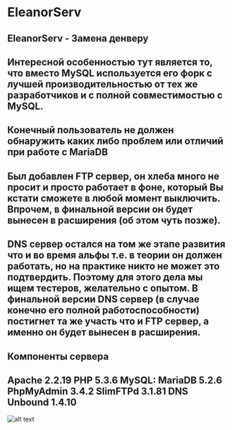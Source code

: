# EleanorServ
EleanorServ - Замена денверу
-
Интересной особенностью тут является то, что вместо MySQL используется его форк с лучшей производительностью от тех же разработчиков и с полной совместимостью с MySQL.
-
Конечный пользователь не должен обнаружить каких либо проблем или отличий при работе с MariaDB
-
Был добавлен FTP сервер, он хлеба много не просит и просто работает в фоне, который Вы кстати сможете в любой момент выключить. Впрочем, в финальной версии он будет вынесен в расширения (об этом чуть позже).
-
DNS сервер остался на том же этапе развития что и во время альфы т.е. в теории он должен работать, но на практике никто не может это подтвердить. Поэтому для этого дела мы ищем тестеров, желательно с опытом. В финальной версии DNS сервер (в случае конечно его полной работоспособности) постигнет та же участь что и FTP сервер, а именно он будет вынесен в расширения.
-
Компоненты сервера
-
Apache 2.2.19
PHP 5.3.6
MySQL: MariaDB 5.2.6
PhpMyAdmin 3.4.2
SlimFTPd 3.1.81
DNS Unbound 1.4.10
-
![alt text](http://url/to/img.png)
